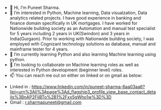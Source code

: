 - 👋 Hi, I’m Puneet Sharma.
- 👀 I’m interested in Python, Machine learning, Data visualzation, Data analytics related projects. I have good experience in banking and finance domain specifically in UK mortgages. I have worked for Nationwide building society as an Automation and manual test specialist for 5 years including 2 years in UK(Swindon) and 3 years in India(Gurgaon). Prior to working with Nationwide building society, I was employed with Cognizant technology solutions as database, manual and mainframe tester for 4 years.
- 🌱 I’m currently learning Python and also learning Machine learning using python.
- 💞️ I’m looking to collaborate on Machine learning roles as well as interested in Python development (beginner level) roles.
- 📫 You can reach me out on either on linked or on gmail as below:

* Linked in : https://www.linkedin.com/in/puneet-sharma-6aa03aa6?lipi=urn%3Ali%3Apage%3Ad_flagship3_profile_view_base_contact_details%3BnAP2FliBTo%2B1%2Fxx5gWho1w%3D%3D
* Gmail : r.sharmapuneet@gmail.com

<!---
PuneetSharma1212/PuneetSharma1212 is a ✨ special ✨ repository because its `README.md` (this file) appears on your GitHub profile.
You can click the Preview link to take a look at your changes.
--->
